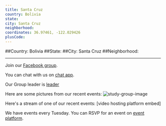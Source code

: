 ```yaml
---
title: Santa Cruz
country: Bolivia
state: 
city: Santa Cruz
neighborhood: 
coordinates: 36.97461, -122.029426
plusCode:
---
```


##Country: Bolivia
##State: 
##City: Santa Cruz
##Neighborhood: 
*****
Join our [Facebook group](https://www.facebook.com/groups/free.code.camp.SC).

You can chat with us on [chat app]().

Our Group leader is [leader]()

Here are some pictures from our recent events:
![study-group-image]()

Here's a stream of one of our recent events:
[video hosting platform embed]

We have events every Tuesday. You can RSVP for an event on [event platform]().
